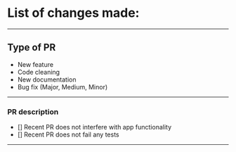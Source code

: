 # List of changes made:




------------------------------------------------------------

## Type of PR
<!-- Delete any categories that don't apply-->

* New feature
* Code cleaning
* New documentation
* Bug fix (Major, Medium, Minor)

------------------------------------------------------------

### PR description

- [] Recent PR does not interfere with app functionality
- [] Recent PR does not fail any tests

------------------------------------------------------------

<!---
Example: 
Fix|Update for Msq/PR-Number/name_of_fix
--->
